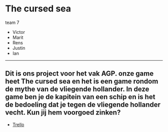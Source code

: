 # The cursed sea
team 7
* Victor
* Marit
* Rens
* Justin
* Ian
---
Dit is ons project voor het vak AGP. onze game heet The cursed sea en het is een game rondom de mythe van de vliegende hollander. In deze game ben je de kapitein van een schip en is het de bedoeling dat je tegen de vliegende hollander vecht. Kun jij hem voorgoed zinken?
---
* [Trello](https://trello.com/b/bm7fRTja/mythe-team-7)
